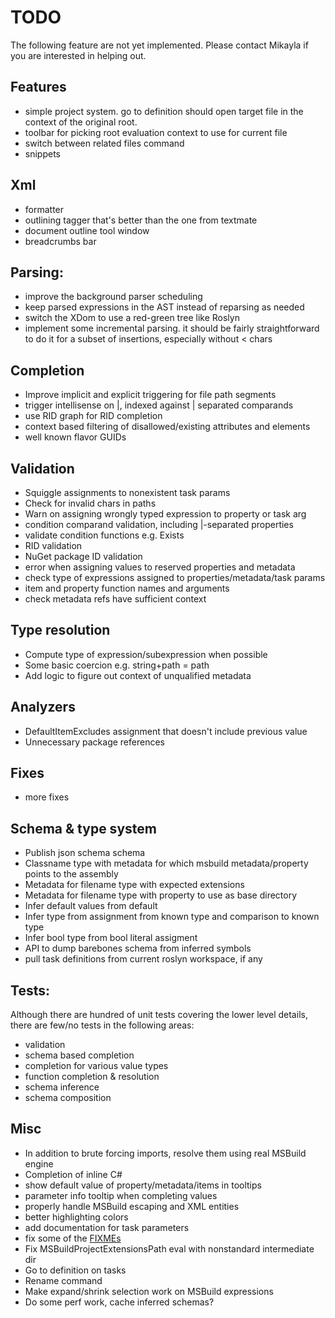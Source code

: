 # TODO

The following feature are not yet implemented. Please contact Mikayla if you are interested in helping out.

## Features

* simple project system. go to definition should open target file in the context of the original root.
* toolbar for picking root evaluation context to use for current file
* switch between related files command
* snippets

## Xml

* formatter
* outlining tagger that's better than the one from textmate
* document outline tool window
* breadcrumbs bar

## Parsing:

* improve the background parser scheduling
* keep parsed expressions in the AST instead of reparsing as needed
* switch the XDom to use a red-green tree like Roslyn
* implement some incremental parsing. it should be fairly straightforward to do it for a subset of insertions, especially without < chars

## Completion

* Improve implicit and explicit triggering for file path segments
* trigger intellisense on |, indexed against | separated comparands
* use RID graph for RID completion
* context based filtering of disallowed/existing attributes and elements
* well known flavor GUIDs

## Validation

* Squiggle assignments to nonexistent task params
* Check for invalid chars in paths
* Warn on assigning wrongly typed expression to property or task arg
* condition comparand validation, including |-separated properties
* validate condition functions e.g. Exists
* RID validation
* NuGet package ID validation
* error when assigning values to reserved properties and metadata
* check type of expressions assigned to properties/metadata/task params
* item and property function names and arguments
* check metadata refs have sufficient context

## Type resolution

* Compute type of expression/subexpression when possible
* Some basic coercion e.g. string+path = path
* Add logic to figure out context of unqualified metadata

## Analyzers

* DefaultItemExcludes assignment that doesn't include previous value
* Unnecessary package references

## Fixes

* more fixes

## Schema & type system

* Publish json schema schema
* Classname type with metadata for which msbuild metadata/property points to the assembly
* Metadata for filename type with expected extensions
* Metadata for filename type with property to use as base directory
* Infer default values from <foo condition="$(foo)==''">default</foo>
* Infer type from assignment from known type and comparison to known type
* Infer bool type from bool literal assigment
* API to dump barebones schema from inferred symbols
* pull task definitions from current roslyn workspace, if any

## Tests:

Although there are hundred of unit tests covering the lower level details, there are few/no tests in the following areas:

* validation
* schema based completion
* completion for various value types
* function completion & resolution
* schema inference
* schema composition

## Misc

* In addition to brute forcing imports, resolve them using real MSBuild engine
* Completion of inline C#
* show default value of property/metadata/items in tooltips
* parameter info tooltip when completing values
* properly handle MSBuild escaping and XML entities
* better highlighting colors
* add documentation for task parameters
* fix some of the [FIXMEs](https://github.com/mhutch/MonoDevelop.MSBuildEditor/search?utf8=%E2%9C%93&q=fixme&type=)
* Fix MSBuildProjectExtensionsPath eval with nonstandard intermediate dir
* Go to definition on tasks
* Rename command
* Make expand/shrink selection work on MSBuild expressions
* Do some perf work, cache inferred schemas?